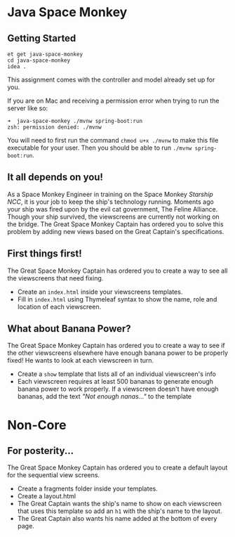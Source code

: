 # Java Space Monkey

## Getting Started

```no-highlight
et get java-space-monkey
cd java-space-monkey
idea .
```

This assignment comes with the controller and model already set up for you.

If you are on Mac and receiving a permission error when trying to run the server like so:

```shell
➜  java-space-monkey ./mvnw spring-boot:run
zsh: permission denied: ./mvnw
```

You will need to first run the command `chmod u+x ./mvnw` to make this file executable for your user. Then you should be able to run `./mvnw spring-boot:run`.

## It all depends on you!

As a Space Monkey Engineer in training on the Space Monkey _Starship NCC_, it is your job to keep the ship's technology running. Moments ago your ship was fired upon by the evil cat government, The Feline Alliance. Though your ship survived, the viewscreens are currently not working on the bridge. The Great Space Monkey Captain has ordered you to solve this problem by adding new views based on the Great Captain's specifications.

## First things first!

The Great Space Monkey Captain has ordered you to create a way to see all the viewscreens that need fixing.

- Create an `index.html` inside your viewscreens templates.
- Fill in `index.html` using Thymeleaf syntax to show the name, role and location of each viewscreen.

## What about Banana Power?

The Great Space Monkey Captain has ordered you to create a way to see if the other viewscreens elsewhere have enough banana power to be properly fixed! He wants to look at each viewscreen in turn.

- Create a `show` template that lists all of an individual viewscreen's info
- Each viewscreen requires at least 500 bananas to generate enough banana power to work properly. If a viewscreen doesn't have enough bananas, add the text _"Not enough nanas..."_ to the template

# Non-Core

## For posterity...

The Great Space Monkey Captain has ordered you to create a default layout for the sequential view screens.

- Create a fragments folder inside your templates.
- Create a layout.html
- The Great Captain wants the ship's name to show on each viewscreen that uses this template so add an `h1` with the ship's name to the layout.
- The Great Captain also wants his name added at the bottom of every page.
